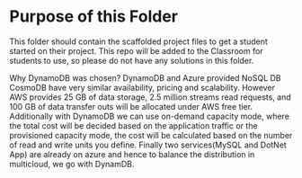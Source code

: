 # Purpose of this Folder

This folder should contain the scaffolded project files to get a student started on their project. This repo will be added to the Classroom for students to use, so please do not have any solutions in this folder.

Why DynamoDB was chosen?
DynamoDB and Azure provided NoSQL DB CosmoDB have very similar availability, pricing and scalability. However AWS provides 25 GB of data storage, 2.5 million streams read requests, and 100 GB of data transfer outs will be allocated under AWS free tier. Additionally with DynamoDB we can use on-demand capacity mode, where the total cost will be decided based on the application traffic or the provisioned capacity mode, the cost will be calculated based on the number of read and write units you define. Finally two services(MySQL and DotNet App) are already on azure and hence to balance the distribution in multicloud, we go with DynamDB. 
